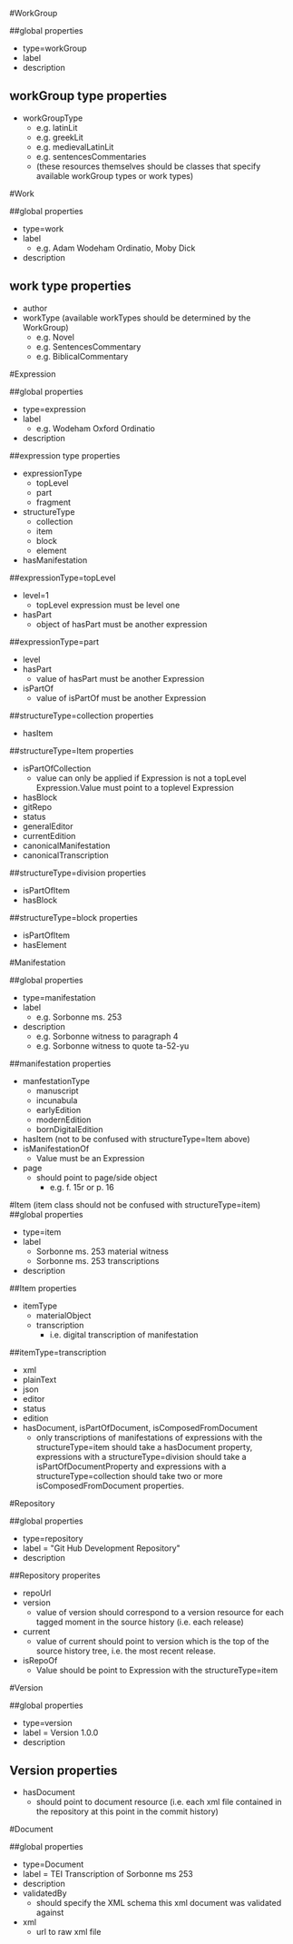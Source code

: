 #WorkGroup

##global properties
* type=workGroup
* label
* description

## workGroup type properties
* workGroupType 
    - e.g. latinLit 
    - e.g. greekLit
    - e.g. medievalLatinLit
    - e.g. sentencesCommentaries
    - (these resources themselves should be classes that specify available workGroup types or work types)

#Work

##global properties
* type=work
* label
    - e.g. Adam Wodeham Ordinatio, Moby Dick
* description

## work type properties
* author
* workType (available workTypes should be determined by the WorkGroup)
    - e.g. Novel
    - e.g. SentencesCommentary
    - e.g. BiblicalCommentary

#Expression

##global properties
* type=expression
* label
    - e.g. Wodeham Oxford Ordinatio
* description

##expression type properties
* expressionType
    - topLevel
    - part
    - fragment 
* structureType
    - collection
    - item
    - block
    - element
* hasManifestation

##expressionType=topLevel
* level=1
    - topLevel expression must be level one
* hasPart
    - object of hasPart must be another expression

##expressionType=part
* level
* hasPart
    - value of hasPart must be another Expression
* isPartOf
    - value of isPartOf must be another Expression

##structureType=collection properties
* hasItem

##structureType=Item properties
* isPartOfCollection
    - value can only be applied if Expression is not a topLevel Expression.Value must point to a toplevel Expression
* hasBlock
* gitRepo
* status
* generalEditor
* currentEdition
* canonicalManifestation
* canonicalTranscription

##structureType=division properties
* isPartOfItem    
* hasBlock

##structureType=block properties
* isPartOfItem    
* hasElement

#Manifestation

##global properties
* type=manifestation
* label
    - e.g. Sorbonne ms. 253
* description
    - e.g. Sorbonne witness to paragraph 4
    - e.g. Sorbonne witness to quote ta-52-yu

##manifestation properties
* manfestationType
    - manuscript
    - incunabula
    - earlyEdition
    - modernEdition
    - bornDigitalEdition
* hasItem (not to be confused with structureType=Item above)
* isManifestationOf
    - Value must be an Expression
* page
    - should point to page/side object
        + e.g. f. 15r or p. 16

#Item
(item class should not be confused with structureType=item)
##global properties
* type=item
* label
    - Sorbonne ms. 253 material witness
    - Sorbonne ms. 253 transcriptions
* description

##Item properties 

* itemType
    - materialObject
    - transcription 
        + i.e. digital transcription of manifestation

##itemType=transcription
* xml
* plainText
* json
* editor
* status
* edition
* hasDocument, isPartOfDocument, isComposedFromDocument
    - only transcriptions of manifestations of expressions with the structureType=item should take a hasDocument property, expressions with a structureType=division should take a isPartOfDocumentProperty and expressions with a structureType=collection should take two or more isComposedFromDocument properties.


#Repository

##global properties
* type=repository
* label = "Git Hub Development Repository"
* description

##Repository properites
* repoUrl
* version 
    - value of version should correspond to a version resource for each tagged moment in the source history (i.e. each release)
* current
    - value of current should point to version which is the top of the source history tree, i.e. the most recent release.
* isRepoOf
    - Value should be point to Expression with the structureType=item

#Version

##global properties
* type=version
* label = Version 1.0.0
* description

## Version properties
* hasDocument
    - should point to document resource (i.e. each xml file contained in the repository at this point in the commit history)

#Document

##global properties
* type=Document
* label = TEI Transcription of Sorbonne ms 253
* description
* validatedBy
    - should specify the XML schema this xml document was validated against
* xml 
    - url to raw xml file
